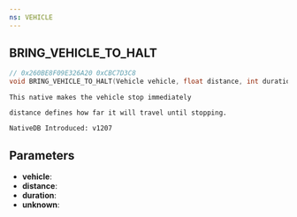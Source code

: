 ```yaml
---
ns: VEHICLE
---
```

## BRING_VEHICLE_TO_HALT

```c
// 0x260BE8F09E326A20 0xCBC7D3C8
void BRING_VEHICLE_TO_HALT(Vehicle vehicle, float distance, int duration, BOOL unknown);
```

```
This native makes the vehicle stop immediately

distance defines how far it will travel until stopping.

NativeDB Introduced: v1207
```

## Parameters
* **vehicle**:
* **distance**:
* **duration**:
* **unknown**:
